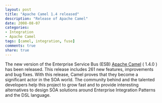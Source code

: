 ```yaml
---
layout: post
title: "Apache Camel 1.4 released"
description: "Release of Apache Camel"
date: 2008-08-07
categories:
- Integration
- Apache Camel
tags: [camel, integration, fuse]
comments: true
share: true
---
```


The new version of the Enterprise Service Bus (ESB) [Apache Camel](http://activemq.apache.org/camel/2008/07/22/apache-camel-140-released.html) ( 1.4.0 ) has been released.
This release includes 261 new features, improvements and bug fixes. With this release, Camel proves that they become a significant actor in the SOA world.
The community behind and the talented developers help this project to grow fast and to provide interesting alternatives to design SOA solutions around Enterprise Integration Patterns and the DSL language.
